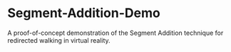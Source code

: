 # Segment-Addition-Demo
A proof-of-concept demonstration of the Segment Addition technique for redirected walking in virtual reality.
